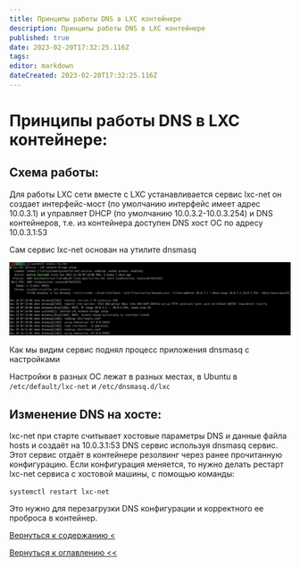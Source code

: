 ```yaml
---
title: Принципы работы DNS в LXC контейнере
description: Принципы работы DNS в LXC контейнере
published: true
date: 2023-02-20T17:32:25.116Z
tags: 
editor: markdown
dateCreated: 2023-02-20T17:32:25.116Z
---
```


# Принципы работы DNS в LXC контейнере:

## Схема работы:
Для работы LXC сети вместе с LXC устанавливается сервис lxc-net он создает интерфейс-мост (по умолчанию интерфейс имеет
 адрес 10.0.3.1) и управляет DHCP (по умолчанию 10.0.3.2-10.0.3.254) и DNS контейнеров, т.е. из контейнера доступен 
 DNS хост ОС по адресу 10.0.3.1:53

Сам сервис lxc-net основан на утилите dnsmasq

![lxcnetstatus.jpg](/login-center/dns_in_lxc_container/lxcnetstatus.jpg)
 
Как мы видим сервис поднял процесс приложения dnsmasq с настройками
 
Настройки в разных ОС лежат в разных местах, в Ubuntu в `/etc/default/lxc-net` и `/etc/dnsmasq.d/lxc`

## Изменение DNS на хосте:

lxc-net при старте считывает хостовые параметры DNS и данные файла hosts и создаёт на 10.0.3.1:53 DNS сервис используя 
dnsmasq сервис. Этот сервис отдаёт в контейнере резолвинг через ранее прочитанную конфигурацию. Если конфигурация 
меняется, то нужно делать рестарт lxc-net сервиса с хостовой машины, с помощью команды:

`systemctl restart lxc-net`

Это нужно для перезагрузки DNS конфигурации и корректного ее проброса в контейнер. 


[Вернуться к содержанию <](/login-center)

[Вернуться к оглавлению <<](/home)
